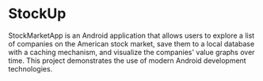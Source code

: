 # StockUp

StockMarketApp is an Android application that allows users to explore a list of companies on the American stock market, save them to a local database with a caching mechanism, and visualize the companies' value graphs over time. This project demonstrates the use of modern Android development technologies.
